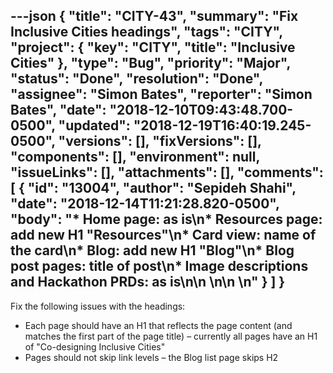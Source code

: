 ---json
{
  "title": "CITY-43",
  "summary": "Fix Inclusive Cities headings",
  "tags": "CITY",
  "project": {
    "key": "CITY",
    "title": "Inclusive Cities"
  },
  "type": "Bug",
  "priority": "Major",
  "status": "Done",
  "resolution": "Done",
  "assignee": "Simon Bates",
  "reporter": "Simon Bates",
  "date": "2018-12-10T09:43:48.700-0500",
  "updated": "2018-12-19T16:40:19.245-0500",
  "versions": [],
  "fixVersions": [],
  "components": [],
  "environment": null,
  "issueLinks": [],
  "attachments": [],
  "comments": [
    {
      "id": "13004",
      "author": "Sepideh Shahi",
      "date": "2018-12-14T11:21:28.820-0500",
      "body": "* Home page: as is\n* Resources page: add new H1 \"Resources\"\n* Card view: name of the card\n* Blog: add new H1 \"Blog\"\n* Blog post pages: title of post\n* Image descriptions and Hackathon PRDs: as is\n\n \n\n \n"
    }
  ]
}
---
Fix the following issues with the headings:

* Each page should have an H1 that reflects the page content (and matches the first part of the page title) – currently all pages have an H1 of "Co-designing Inclusive Cities"
* Pages should not skip link levels – the Blog list page skips H2

        